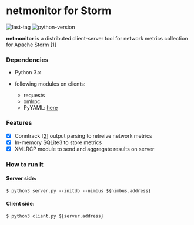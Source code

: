 # netmonitor for Storm #

![last-tag](https://img.shields.io/github/tag-pre/ale93p/storm-netmonitor.svg?style=flat)
![python-version](https://img.shields.io/badge/python-3.5%2B-yellow.svg)

**netmonitor** is a distributed client-server tool for network metrics collection for Apache Storm [[1](http://storm.apache.org/)]

### Dependencies ###

* Python 3.x

* following modules on clients:
  
    * requests
    * xmlrpc
    * PyYAML: [here](https://github.com/yaml/pyyaml)

### Features ###

- [x] Conntrack [[2](http://conntrack-tools.netfilter.org/)] output parsing to retreive network metrics
- [x] In-memory SQLite3 to store metrics
- [x] XMLRCP module to send and aggregate results on server

### How to run it ###

#### Server side:

```
$ python3 server.py --initdb --nimbus ${nimbus.address}
```

#### Client side:    
```
$ python3 client.py ${server.address}
```
